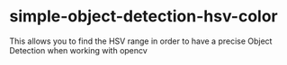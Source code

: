 # simple-object-detection-hsv-color
This allows you to find the HSV range in order to have a precise Object Detection when working with opencv
